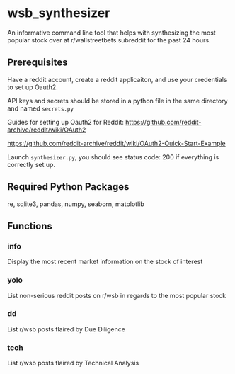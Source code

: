 # wsb_synthesizer
An informative command line tool that helps with synthesizing the most popular stock over at r/wallstreetbets subreddit for the past 24 hours.

## Prerequisites
Have a reddit account, create a reddit applicaiton, and use your credentials to set up Oauth2.

API keys and secrets should be stored in a python file in the same directory and named `secrets.py`

Guides for setting up Oauth2 for Reddit: https://github.com/reddit-archive/reddit/wiki/OAuth2

https://github.com/reddit-archive/reddit/wiki/OAuth2-Quick-Start-Example

Launch `synthesizer.py`, you should see status code: 200 if everything is correctly set up.

## Required Python Packages
re, sqlite3, pandas, numpy, seaborn, matplotlib

## Functions

### info
Display the most recent market information on the stock of interest

### yolo
List non-serious reddit posts on r/wsb in regards to the most popular stock

### dd
List r/wsb posts flaired by Due Diligence

### tech
List r/wsb posts flaired by Technical Analysis
